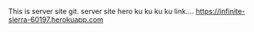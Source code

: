 This is server site git.
server site hero ku ku ku ku link.... https://infinite-sierra-60197.herokuapp.com 
